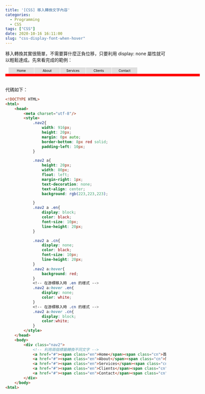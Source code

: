 ```yaml
---
title: '[CSS] 移入轉換文字內容'
categories:
  - Programming
  - CSS
tags: ["CSS"]
date: 2020-10-16 16:11:00
slug: "css-display-font-when-hover"
---
```


移入轉換其實很簡單，不需要算什麼正負位移，只要利用 display: none 屬性就可以輕鬆達成。先來看完成的範例：
<!--more-->

<head>
<style>
.nav2{
    width: 600px;
    height: 20px;
    margin: 0px auto;
    border-bottom: 8px red solid;
    padding-left: 10px;
}
.nav2 a{
    height: 20px;
    width: 80px;
    float: left;
    margin-right: 1px;
    text-decoration: none;
    text-align: center;
    background: rgb(223,223,223);
}
.nav2 a .en{
    display: block;
    color: black;
    font-size: 10px;
    line-height: 20px;
}
.nav2 a .cn{
    display: none;
    color: black;
    font-size: 10px;
    line-height: 20px;
}
.nav2 a:hover{
    background: red;
}
.nav2 a:hover .en{
    display: none;
    color: white;
}
.nav2 a:hover .cn{
    display: block;
    color:white;
}
</style>
</head>
<div class="nav2">
    <a href="#"><span class="en">Home</span><span class="cn">首頁</span></a>
    <a href="#"><span class="en">About</span><span class="cn">關於</a>
    <a href="#"><span class="en">Services</span><span class="cn">服務</a>
    <a href="#"><span class="en">Clients</span><span class="cn">客戶</a>
    <a href="#"><span class="en">Contact</span><span class="cn">聯絡</span></a>
</div>
      
<br>

代碼如下：
```html
<!DOCTYPE HTML>
<html>
    <head>
        <meta charset="utf-8"/>
        <style>
            .nav2{
                width: 916px;
                height: 20px;
                margin: 0px auto;
                border-bottom: 8px red solid;
                padding-left: 10px;
            }

            .nav2 a{
                height: 20px;
                width: 80px;
                float: left;
                margin-right: 1px;
                text-decoration: none;
                text-align: center;
                background: rgb(223,223,223);

            }
            .nav2 a .en{
                display: block;
                color: black;
                font-size: 10px;
                line-height: 20px;
            }

            .nav2 a .cn{
                display: none;
                color: black;
                font-size: 10px;
                line-height: 20px;
            }
            .nav2 a:hover{
                background: red;
            }
			<!-- 在游標移入時 .en 的樣式 -->
            .nav2 a:hover .en{
                display: none;
                color: white;
            }
			<!-- 在游標移入時 .cn 的樣式 -->
            .nav2 a:hover .cn{
                display: block;
                color:white;
            }
        </style>
    </head>
    <body>
        <div class="nav2">
            <!-- 利用兩個標籤轉換不同文字 -->
            <a href="#"><span class="en">Home</span><span class="cn">首頁</span></a>
            <a href="#"><span class="en">About</span><span class="cn">關於</a>
            <a href="#"><span class="en">Services</span><span class="cn">服務</a>
            <a href="#"><span class="en">Clients</span><span class="cn">客戶</a>
            <a href="#"><span class="en">Contact</span><span class="cn">聯絡</span></a>
        </div>
    </body>
<html>
```